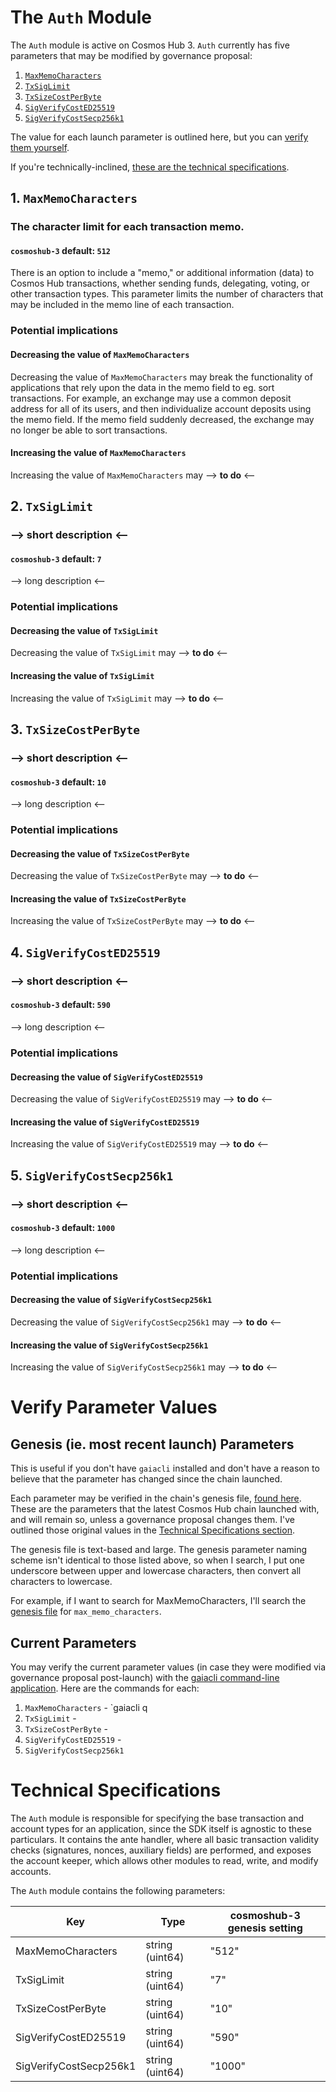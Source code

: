# The `Auth` Module
The `Auth` module is active on Cosmos Hub 3. `Auth` currently has five parameters that may be modified by governance proposal:
1. [`MaxMemoCharacters`](#1-maxmemocharacters)
2. [`TxSigLimit`](#2-txsiglimit)
3. [`TxSizeCostPerByte`](#3-txsizecostperbyte)
4. [`SigVerifyCostED25519`](#4-sigverifycosted25519)
5. [`SigVerifyCostSecp256k1`](#5-sigverifycostsecp256k1)

The value for each launch parameter is outlined here, but you can [verify them yourself](#verify-parameter-values). 

If you're technically-inclined, [these are the technical specifications](#technical-specifications).

## 1. `MaxMemoCharacters`
### The character limit for each transaction memo.
#### `cosmoshub-3` default: `512`

There is an option to include a "memo," or additional information (data) to Cosmos Hub transactions, whether sending funds, delegating, voting, or other transaction types. This parameter limits the number of characters that may be included in the memo line of each transaction.

### Potential implications
#### Decreasing the value of `MaxMemoCharacters`
Decreasing the value of `MaxMemoCharacters` may break the functionality of applications that rely upon the data in the memo field to eg. sort transactions. For example, an exchange may use a common deposit address for all of its users, and then individualize account deposits using the memo field. If the memo field suddenly decreased, the exchange may no longer be able to sort transactions.
#### Increasing the value of `MaxMemoCharacters`
Increasing the value of `MaxMemoCharacters` may --> **to do** <--

## 2. `TxSigLimit`
### --> short description <--
#### `cosmoshub-3` default: `7`

--> long description <--

### Potential implications
#### Decreasing the value of `TxSigLimit`
Decreasing the value of `TxSigLimit` may --> **to do** <--
#### Increasing the value of `TxSigLimit`
Increasing the value of `TxSigLimit` may --> **to do** <--

## 3. `TxSizeCostPerByte`
### --> short description <--
#### `cosmoshub-3` default: `10`

--> long description <--

### Potential implications
#### Decreasing the value of `TxSizeCostPerByte`
Decreasing the value of `TxSizeCostPerByte` may --> **to do** <--
#### Increasing the value of `TxSizeCostPerByte`
Increasing the value of `TxSizeCostPerByte` may --> **to do** <--

## 4. `SigVerifyCostED25519`
### --> short description <--
#### `cosmoshub-3` default: `590`

--> long description <--

### Potential implications
#### Decreasing the value of `SigVerifyCostED25519`
Decreasing the value of `SigVerifyCostED25519` may --> **to do** <--
#### Increasing the value of `SigVerifyCostED25519`
Increasing the value of `SigVerifyCostED25519` may --> **to do** <--

## 5. `SigVerifyCostSecp256k1`
### --> short description <--
#### `cosmoshub-3` default: `1000`

--> long description <--

### Potential implications
#### Decreasing the value of `SigVerifyCostSecp256k1`
Decreasing the value of `SigVerifyCostSecp256k1` may --> **to do** <--
#### Increasing the value of `SigVerifyCostSecp256k1`
Increasing the value of `SigVerifyCostSecp256k1` may --> **to do** <--

# Verify Parameter Values
## Genesis (ie. most recent launch) Parameters
This is useful if you don't have `gaiacli` installed and don't have a reason to believe that the parameter has changed since the chain launched.

Each parameter may be verified in the chain's genesis file, [found here](https://raw.githubusercontent.com/cosmos/launch/master/genesis.json). These are the parameters that the latest Cosmos Hub chain launched with, and will remain so, unless a governance proposal changes them. I've outlined those original values in the [Technical Specifications section](https://github.com/gavinly/CosmosParametersWiki/blob/master/Auth.md#technical-specifications).

The genesis file is text-based and large. The genesis parameter naming scheme isn't identical to those listed above, so when I search, I put one underscore between upper and lowercase characters, then convert all characters to lowercase.

For example, if I want to search for MaxMemoCharacters, I'll search the [genesis file](https://raw.githubusercontent.com/cosmos/launch/master/genesis.json) for `max_memo_characters`.

## Current Parameters
You may verify the current parameter values (in case they were modified via governance proposal post-launch) with the [gaiacli command-line application](/gaiacli). Here are the commands for each:
1. `MaxMemoCharacters` - `gaiacli q 
2. `TxSigLimit` - 
3. `TxSizeCostPerByte` - 
4. `SigVerifyCostED25519` - 
5. `SigVerifyCostSecp256k1`

# Technical Specifications

The `Auth` module is responsible for specifying the base transaction and account types for an application, since the SDK itself is agnostic to these particulars. It contains the ante handler, where all basic transaction validity checks (signatures, nonces, auxiliary fields) are performed, and exposes the account keeper, which allows other modules to read, write, and modify accounts.

The `Auth` module contains the following parameters:

| Key                    | Type            | cosmoshub-3 genesis setting|
|------------------------|-----------------|---------|
| MaxMemoCharacters      | string (uint64) | "512"   |
| TxSigLimit             | string (uint64) | "7"     |
| TxSizeCostPerByte      | string (uint64) | "10"    |
| SigVerifyCostED25519   | string (uint64) | "590"   |
| SigVerifyCostSecp256k1 | string (uint64) | "1000"  |
